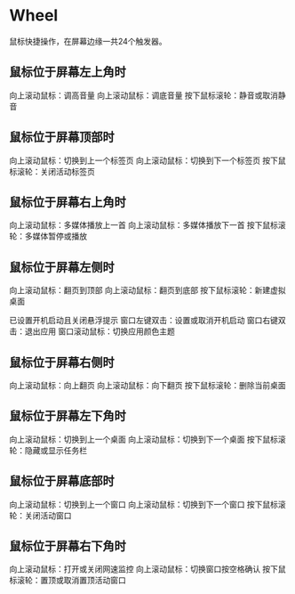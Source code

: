 # Wheel
鼠标快捷操作，在屏幕边缘一共24个触发器。


## 鼠标位于屏幕左上角时

向上滚动鼠标：调高音量
向上滚动鼠标：调底音量
按下鼠标滚轮：静音或取消静音

## 鼠标位于屏幕顶部时
向上滚动鼠标：切换到上一个标签页
向上滚动鼠标：切换到下一个标签页
按下鼠标滚轮：关闭活动标签页


## 鼠标位于屏幕右上角时
向上滚动鼠标：多媒体播放上一首
向上滚动鼠标：多媒体播放下一首
按下鼠标滚轮：多媒体暂停或播放


## 鼠标位于屏幕左侧时
向上滚动鼠标：翻页到顶部
向上滚动鼠标：翻页到底部
按下鼠标滚轮：新建虚拟桌面


已设置开机启动且关闭悬浮提示
窗口左键双击：设置或取消开机启动
窗口右键双击：退出应用
窗口滚动鼠标：切换应用颜色主题

## 鼠标位于屏幕右侧时
向上滚动鼠标：向上翻页
向上滚动鼠标：向下翻页
按下鼠标滚轮：删除当前桌面


## 鼠标位于屏幕左下角时
向上滚动鼠标：切换到上一个桌面
向上滚动鼠标：切换到下一个桌面
按下鼠标滚轮：隐藏或显示任务栏


## 鼠标位于屏幕底部时
向上滚动鼠标：切换到上一个窗口
向上滚动鼠标：切换到下一个窗口
按下鼠标滚轮：关闭活动窗口


## 鼠标位于屏幕右下角时
向上滚动鼠标：打开或关闭网速监控
向上滚动鼠标：切换窗口按空格确认
按下鼠标滚轮：置顶或取消置顶活动窗口


